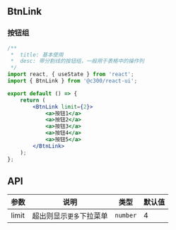 ## BtnLink

### 按钮组

```jsx
/**
 *  title: 基本使用
 *  desc: 带分割线的按钮组，一般用于表格中的操作列
 */
import react, { useState } from 'react';
import { BtnLink } from '@c300/react-ui';

export default () => {
    return (
        <BtnLink limit={2}>
            <a>按钮1</a>
            <a>按钮2</a>
            <a>按钮3</a>
            <a>按钮4</a>
            <a>按钮5</a>
        </BtnLink>
    );
};
```

## API

| 参数  | 说明                     | 类型     | 默认值 |
| ----- | ------------------------ | -------- | ------ |
| limit | 超出则显示`更多`下拉菜单 | `number` | 4      |
